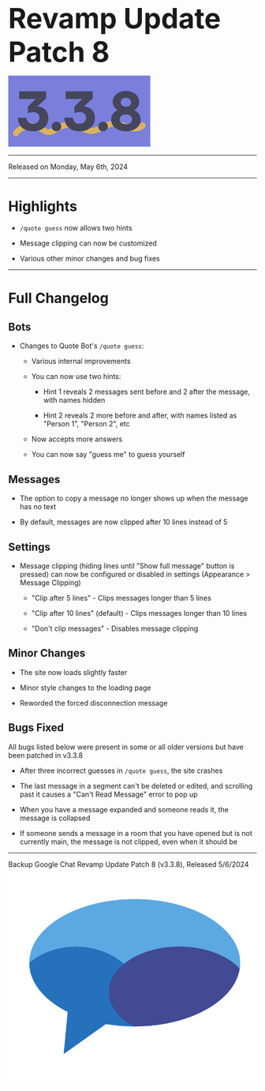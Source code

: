 <h1 style="font-size:4em;margin-bottom:0.25em;">
    Revamp Update Patch 8
</h1>

<img src="/public/v3.3.8.svg" height="10%" alt="v3.3.8">

<hr>

Released on Monday, May 6th, 2024

<hr>

<style>
    h1 {
        font-size: 2em;
    }
</style>

# Highlights

- `/quote guess` now allows two hints

- Message clipping can now be customized

- Various other minor changes and bug fixes

<hr>

# Full Changelog

## Bots

- Changes to Quote Bot's `/quote guess`:

  - Various internal improvements

  - You can now use two hints:

    - Hint 1 reveals 2 messages sent before and 2 after the message, with names hidden

    - Hint 2 reveals 2 more before and after, with names listed as "Person 1", "Person 2", etc

  - Now accepts more answers

  - You can now say "guess me" to guess yourself

## Messages

- The option to copy a message no longer shows up when the message has no text

- By default, messages are now clipped after 10 lines instead of 5

## Settings

- Message clipping (hiding lines until "Show full message" button is pressed) can now be configured or disabled in settings (Appearance > Message Clipping)

  - "Clip after 5 lines" - Clips messages longer than 5 lines

  - "Clip after 10 lines" (default) - Clips messages longer than 10 lines

  - "Don't clip messages" - Disables message clipping

## Minor Changes

- The site now loads slightly faster

- Minor style changes to the loading page

- Reworded the forced disconnection message

## Bugs Fixed

All bugs listed below were present in some or all older versions but have been patched in v3.3.8

- After three incorrect guesses in `/quote guess`, the site crashes

- The last message in a segment can't be deleted or edited, and scrolling past it causes a "Can't Read Message" error to pop up

- When you have a message expanded and someone reads it, the message is collapsed

- If someone sends a message in a room that you have opened but is not currently main, the message is not clipped, even when it should be

<hr>

Backup Google Chat Revamp Update Patch 8 (v3.3.8), Released 5/6/2024  
<img src="../public/logo.svg" height="10%" alt="Backup Google Chat">
